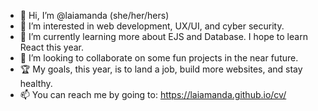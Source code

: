 - 👋 Hi, I’m @laiamanda (she/her/hers)
- 👀 I’m interested in web development, UX/UI, and cyber security.
- 🌱 I’m currently learning more about EJS and Database. I hope to learn React this year.
- 💞️ I’m looking to collaborate on some fun projects in the near future.
- 🏆 My goals, this year, is to land a job, build more websites, and stay healthy.
- 📫 You can reach me by going to: https://laiamanda.github.io/cv/

<!---
laiamanda/laiamanda is a ✨ special ✨ repository because its `README.md` (this file) appears on your GitHub profile.
You can click the Preview link to take a look at your changes.
--->
